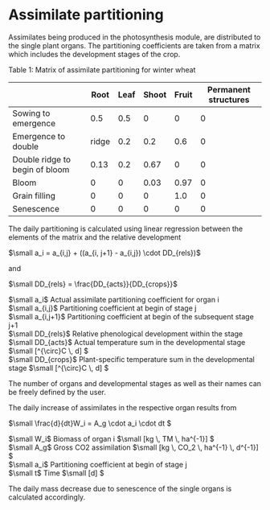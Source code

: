 # Assimilate partitioning

Assimilates being produced in the photosynthesis module, are distributed to the single plant organs. The partitioning coefficients are taken from a matrix which includes the development stages of the crop.

Table 1: Matrix of assimilate partitioning for winter wheat

&nbsp; | Root | Leaf | Shoot | Fruit | Permanent structures
------ | ---- | ---- | ----- | ----- | --------------------
Sowing to emergence | 0.5 | 0.5 | 0 | 0 | 0
Emergence to double | ridge | 0.2 | 0.2 | 0.6 | 0 | 0
Double ridge to begin of bloom | 0.13 | 0.2 | 0.67 | 0 | 0
Bloom | 0 | 0 | 0.03 | 0.97 | 0
Grain filling | 0 | 0 | 0 | 1.0 | 0
Senescence | 0 | 0 | 0 | 0 | 0

The daily partitioning is calculated using linear regression between the elements of the matrix and the relative development

$`\small a_i = a_{i,j} + ((a_{i, j+1} - a_{i,j}) \cdot DD_{rels})`$

and

$`\small DD_{rels} = \frac{DD_{acts}}{DD_{crops}}`$

$`\small a_i`$	Actual assimilate partitioning coefficient for organ i<br>
$`\small a_{i,j}`$	Partitioning coefficient at begin of stage j<br>
$`\small a_{i,j+1}`$	Partitioning coefficient at begin of the subsequent stage j+1<br>
$`\small DD_{rels}`$	Relative phenological development within the stage<br>
$`\small DD_{acts}`$	Actual temperature sum in the developmental stage	$`\small [^{\circ}C \, d] `$<br>
$`\small DD_{crops}`$	Plant-specific temperature sum in the developmental stage	$`\small [^{\circ}C \, d] `$<br>
 
The number of organs and developmental stages as well as their names can be freely defined by the user.

The daily increase of assimilates in the respective organ results from

$`\small \frac{d}{dt}W_i = A_g \cdot a_i \cdot dt `$

$`\small W_i`$	Biomass of organ i	$`\small [kg \, TM \, ha^{-1}] `$<br>
$`\small A_g`$	Gross CO2 assimilation	$`\small [kg \, CO_2 \, ha^{-1} \, d^{-1}] `$<br>
$`\small a_i`$	Partitioning coefficient at begin of stage j<br>
$`\small t`$	Time	$`\small [d] `$<br>
 
The daily mass decrease due to senescence of the single organs is calculated accordingly.